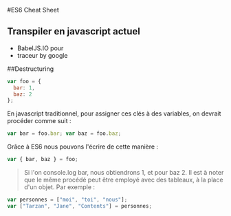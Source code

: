 #ES6 Cheat Sheet
## Transpiler en javascript actuel
* BabelJS.IO pour 
* traceur by google

##Destructuring
```javascript
var foo = {
  bar: 1,
  baz: 2
};
```
En javascript traditionnel, pour assigner ces clés à des variables, on devrait procéder comme suit : 
```javascript
var bar = foo.bar; var baz = foo.baz;
```
Grâce à ES6 nous pouvons l'écrire de cette manière :
```javascript
var { bar, baz } = foo;
```
> Si l'on console.log bar, nous obtiendrons 1, et pour baz 2. Il est à noter que le même procédé peut être employé avec des tableaux, à la place d'un objet.
Par exemple : 
```javascript
var personnes = ["moi", "toi", "nous"];
var ["Tarzan", "Jane", "Contents"] = personnes;
```
